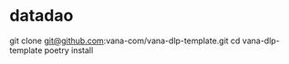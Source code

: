 # datadao
git clone git@github.com:vana-com/vana-dlp-template.git
cd vana-dlp-template
poetry install
